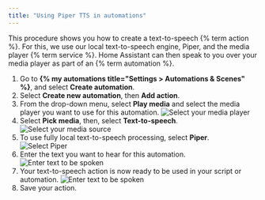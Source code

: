```yaml
---
title: "Using Piper TTS in automations"
---
```


This procedure shows you how to create a text-to-speech {% term action %}. For this, we use our local text-to-speech engine, Piper, and the media player {% term service %}. Home Assistant can then speak to you over your media player as part of an {% term automation %}.

1. Go to **{% my automations title="Settings > Automations & Scenes" %}**, and select **Create automation**.
1. Select **Create new automation**, then **Add action**.
1. From the drop-down menu, select **Play media** and select the media player you want to use for this automation.
   ![Select your media player](/images/assist/tts_select_media_player.png)
1. Select **Pick media**, then, select **Text-to-speech**.
    ![Select your media source](/images/assist/tts_select_media_source.png)
1. To use fully local text-to-speech processing, select **Piper**.
    ![Select Piper](/images/assist/tts_select_piper.png)
1. Enter the text you want to hear for this automation.
    ![Enter text to be spoken](/images/assist/tts_enter_text.png)
1. Your text-to-speech action is now ready to be used in your script or automation.
    ![Enter text to be spoken](/images/assist/tts_action.png)
1. Save your action.
